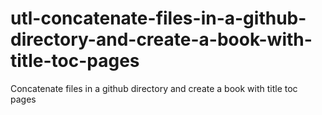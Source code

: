# utl-concatenate-files-in-a-github-directory-and-create-a-book-with-title-toc-pages
Concatenate files in a github directory and create a book with title toc pages
